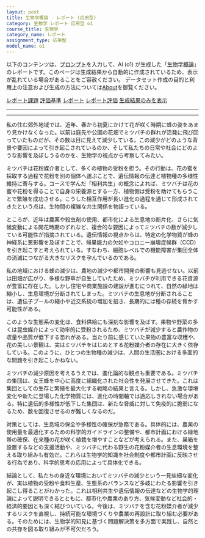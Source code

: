 ```yaml
---
layout: post
title: 生物学概論 - レポート (応用型)
category: 生物学 レポート 応用型 o1
course_title: 生物学
category_name: レポート
assignment_type: 応用型
model_name: o1
---
```


以下のコンテンツは、[プロンプト](https://github.com/takedatoshiyuki/synthetic_assignments/tree/main/generated/生物学/o1/prompt_レポート-応用型.md)を入力して、AI (o1) が生成した「[生物学概論](/contents/生物学/)」のレポートです。このページは生成結果から自動的に作成されているため、表示が乱れている場合があることをご容赦ください。
データセット作成の目的と利用上の注意および生成の方法については[About](/About)を御覧ください。

[レポート課題](../レポート課題-応用型)
[評価基準](../評価基準-応用型)
[レポート](../レポート-応用型)
[レポート評価](../レポート評価-応用型)
[生成結果のみを表示](https://github.com/takedatoshiyuki/synthetic_assignments/tree/main/generated/生物学/o1/レポート-応用型.md)
  

***
***
  
私の住む郊外地域では、近年、春から初夏にかけて花が咲く時期に蜂の姿をあまり見かけなくなった。以前は庭先や公園の花畑でミツバチの群れが活発に飛び回っていたものだが、その数は目に見えて減少している。この減少がどのような背景や要因によって引き起こされているのか、そして私たちの日常や社会にどのような影響を及ぼしうるのかを、生物学の視点から考察してみたい。

ミツバチは花粉媒介者として、多くの植物の受粉を担う。その行動は、花の蜜を採取する過程で花粉を別の個体へ運ぶことで、遺伝情報の伝達と植物種の多様性維持に寄与する。コースで学んだ「相利共生」の概念によれば、ミツバチは花の蜜や花粉を得ることで自身の栄養源とする一方、植物側は受粉を助けてもらうことで繁殖を成功させる。こうした相互作用が長い進化の過程を通じて形成されてきたという点は、生物間の複雑な共生関係を物語っている。

ところが、近年は農薬や殺虫剤の使用、都市化による生息地の断片化、さらに気候変動による開花時期のずれなど、複合的な要因によってミツバチの数が減少している可能性が指摘されている。遺伝情報の視点からは、特定の化学物質が蜂の神経系に悪影響を及ぼすことで、帰巣能力の欠如やコロニー崩壊症候群（CCD）を引き起こすと考えられている。すなわち、細胞レベルでの機能障害が集団全体の消滅につながる大きなリスクを孕んでいるのである。

私の地域における蜂の減少は、農地の減少や都市開発の影響も見逃せない。以前は田畑が広がり、多様な野草が自生していたため、ミツバチが利用できる花資源が豊富に存在した。しかし住宅や商業施設の建設が進むにつれて、自然の緑地は縮小し、生息環境が分断されてしまった。ミツバチの生息地が分断されることは、遺伝子プールの縮小や近交系統の増加を招き、長期的には種の存続を脅かす可能性がある。

このような生態系の変化は、食料供給にも深刻な影響を及ぼす。果物や野菜の多くは昆虫媒介によって効率的に受粉されるため、ミツバチが減少すると農作物の収量や品質が低下する恐れがある。当たり前に感じていた果物の豊富な収穫や、花の美しい景観は、実はミツバチをはじめとする花粉媒介者の存在に大きく依存している。このように、ひとつの生物種の減少は、人間の生活圏における多面的な問題を引き起こしかねない。

ミツバチの減少原因を考えるうえでは、進化論的な観点も重要である。ミツバチの集団は、女王蜂を中心に高度に組織化された社会性を発展させてきた。これは集団としての生存と繁殖を最大化する戦略の結果と言える。しかし、急激な環境変化や新たに登場した化学物質には、進化の時間軸では適応しきれない場合がある。特に遺伝的多様性が低下した集団は、新たな脅威に対して免疫的に脆弱になるため、数を回復させるのが難しくなるのだ。

対策としては、生息域の保全や多様性の確保が急務である。具体的には、農薬の使用量を最適化するための科学的ガイドラインの整備や、都市計画における緑地帯の確保、在来種の花が咲く植栽を増やすことなどが考えられる。また、巣箱を設置するなどの支援活動や、ミツバチに代わる野生の花粉媒介者の生息環境を整える取り組みも有効だ。これらは生物学的知識を社会制度や都市計画に反映させる行為であり、科学的思考の応用によって具体化できる。

結論として、私たちの身近な環境においてミツバチの減少という一見些細な変化が、実は植物の受粉や食料生産、生態系のバランスなど多岐にわたる影響を引き起こし得ることがわかった。これは相利共生や遺伝情報の伝達などの生物学的理論によって説明できるとともに、都市化や農業のあり方、気候変動など社会的・経済的要因とも深く結びついている。今後は、ミツバチを含む花粉媒介者が減少するリスクを直視し、持続可能な環境づくりや農業の再設計に取り組む必要がある。そのためには、生物学的知見に基づく問題解決策を多方面で実践し、自然との共存を図る取り組みが不可欠だろう。
